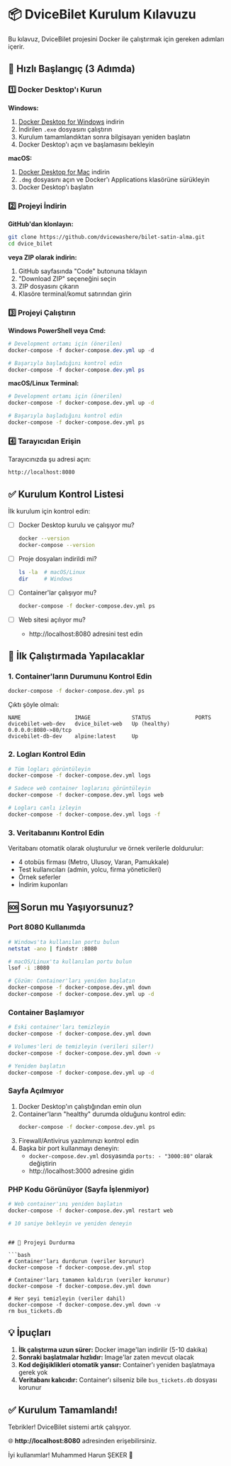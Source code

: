# 📦 DviceBilet Kurulum Kılavuzu

Bu kılavuz, DviceBilet projesini Docker ile çalıştırmak için gereken adımları içerir.

## 🚀 Hızlı Başlangıç (3 Adımda)

### 1️⃣ Docker Desktop'ı Kurun

**Windows:**
1. [Docker Desktop for Windows](https://www.docker.com/products/docker-desktop) indirin
2. İndirilen `.exe` dosyasını çalıştırın
3. Kurulum tamamlandıktan sonra bilgisayarı yeniden başlatın
4. Docker Desktop'ı açın ve başlamasını bekleyin

**macOS:**
1. [Docker Desktop for Mac](https://www.docker.com/products/docker-desktop) indirin
2. `.dmg` dosyasını açın ve Docker'ı Applications klasörüne sürükleyin
3. Docker Desktop'ı başlatın


### 2️⃣ Projeyi İndirin

**GitHub'dan klonlayın:**
```bash
git clone https://github.com/dvicewashere/bilet-satin-alma.git
cd dvice_bilet
```

**veya ZIP olarak indirin:**
1. GitHub sayfasında "Code" butonuna tıklayın
2. "Download ZIP" seçeneğini seçin
3. ZIP dosyasını çıkarın
4. Klasöre terminal/komut satırından girin

### 3️⃣ Projeyi Çalıştırın

**Windows PowerShell veya Cmd:**
```powershell
# Development ortamı için (önerilen)
docker-compose -f docker-compose.dev.yml up -d

# Başarıyla başladığını kontrol edin
docker-compose -f docker-compose.dev.yml ps
```

**macOS/Linux Terminal:**
```bash
# Development ortamı için (önerilen)
docker-compose -f docker-compose.dev.yml up -d

# Başarıyla başladığını kontrol edin
docker-compose -f docker-compose.dev.yml ps
```

### 4️⃣ Tarayıcıdan Erişin

Tarayıcınızda şu adresi açın:
```
http://localhost:8080
```

## ✅ Kurulum Kontrol Listesi

İlk kurulum için kontrol edin:

- [ ] Docker Desktop kurulu ve çalışıyor mu?
  ```bash
  docker --version
  docker-compose --version
  ```

- [ ] Proje dosyaları indirildi mi?
  ```bash
  ls -la  # macOS/Linux
  dir     # Windows
  ```

- [ ] Container'lar çalışıyor mu?
  ```bash
  docker-compose -f docker-compose.dev.yml ps
  ```

- [ ] Web sitesi açılıyor mu?
  - http://localhost:8080 adresini test edin



## 🔧 İlk Çalıştırmada Yapılacaklar

### 1. Container'ların Durumunu Kontrol Edin

```bash
docker-compose -f docker-compose.dev.yml ps
```

Çıktı şöyle olmalı:
```
NAME                 IMAGE             STATUS              PORTS
dvicebilet-web-dev   dvice_bilet-web   Up (healthy)        0.0.0.0:8080->80/tcp
dvicebilet-db-dev    alpine:latest     Up                  
```

### 2. Logları Kontrol Edin

```bash
# Tüm logları görüntüleyin
docker-compose -f docker-compose.dev.yml logs

# Sadece web container loglarını görüntüleyin
docker-compose -f docker-compose.dev.yml logs web

# Logları canlı izleyin
docker-compose -f docker-compose.dev.yml logs -f
```

### 3. Veritabanını Kontrol Edin

Veritabanı otomatik olarak oluşturulur ve örnek verilerle doldurulur:
- 4 otobüs firması (Metro, Ulusoy, Varan, Pamukkale)
- Test kullanıcıları (admin, yolcu, firma yöneticileri)
- Örnek seferler
- İndirim kuponları



## 🆘 Sorun mu Yaşıyorsunuz?

### Port 8080 Kullanımda

```bash
# Windows'ta kullanılan portu bulun
netstat -ano | findstr :8080

# macOS/Linux'ta kullanılan portu bulun
lsof -i :8080

# Çözüm: Container'ları yeniden başlatın
docker-compose -f docker-compose.dev.yml down
docker-compose -f docker-compose.dev.yml up -d
```

### Container Başlamıyor

```bash
# Eski container'ları temizleyin
docker-compose -f docker-compose.dev.yml down

# Volumes'leri de temizleyin (verileri siler!)
docker-compose -f docker-compose.dev.yml down -v

# Yeniden başlatın
docker-compose -f docker-compose.dev.yml up -d
```

### Sayfa Açılmıyor

1. Docker Desktop'ın çalıştığından emin olun
2. Container'ların "healthy" durumda olduğunu kontrol edin:
   ```bash
   docker-compose -f docker-compose.dev.yml ps
   ```
3. Firewall/Antivirus yazılımınızı kontrol edin
4. Başka bir port kullanmayı deneyin:
   - `docker-compose.dev.yml` dosyasında `ports: - "3000:80"` olarak değiştirin
   - http://localhost:3000 adresine gidin

### PHP Kodu Görünüyor (Sayfa İşlenmiyor)

```bash
# Web container'ını yeniden başlatın
docker-compose -f docker-compose.dev.yml restart web

# 10 saniye bekleyin ve yeniden deneyin
```


```

## 🛑 Projeyi Durdurma

```bash
# Container'ları durdurun (veriler korunur)
docker-compose -f docker-compose.dev.yml stop

# Container'ları tamamen kaldırın (veriler korunur)
docker-compose -f docker-compose.dev.yml down

# Her şeyi temizleyin (veriler dahil)
docker-compose -f docker-compose.dev.yml down -v
rm bus_tickets.db
```



## 💡 İpuçları

1. **İlk çalıştırma uzun sürer:** Docker image'ları indirilir (5-10 dakika)
2. **Sonraki başlatmalar hızlıdır:** Image'lar zaten mevcut olacak
3. **Kod değişiklikleri otomatik yansır:** Container'ı yeniden başlatmaya gerek yok
4. **Veritabanı kalıcıdır:** Container'ı silseniz bile `bus_tickets.db` dosyası korunur

## ✅ Kurulum Tamamlandı!

Tebrikler! DviceBilet sistemi artık çalışıyor. 

🌐 **http://localhost:8080** adresinden erişebilirsiniz.

İyi kullanımlar! Muhammed Harun ŞEKER 🎉

